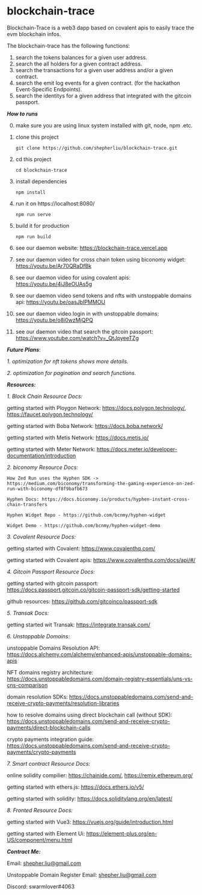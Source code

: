 # blockchain-trace
 
 Blockchain-Trace is a web3 dapp based on covalent apis to easily trace the evm blockchain infos.
 
 The blockchain-trace has the following functions:
 
 1. search the tokens balances for a given user address.
 2. search the all holders for a given contract address.
 3. search the transactions for a given user address and/or a given contract.
 4. search the emit log events for a given contract. (for the hackathon Event-Specific Endpoints).
 5. search the identitys for a given address that integrated with the gitcoin passport.

***How to runs***

 0. make sure you are using linux system installed with git, node, npm .etc.
 
 1. clone this project
   
        git clone https://github.com/shepherliu/blockchain-trace.git
      
 2. cd this project

        cd blockchain-trace
      
 3. install dependencies
 
        npm install
        
 4. run it on https://localhost:8080/

        npm run serve
        
 5. build it for production

        npm run build
        
 6. see our daemon website: https://blockchain-trace.vercel.app
 
 7. see our daemon video for cross chain token using biconomy widget: https://youtu.be/Ar70QRaDfBk

 8. see our daemon video for using covalent apis: https://youtu.be/4iJ8eOUAs5g

 9. see our daemon video send tokens and nfts with unstoppable domains api: https://youtu.be/oasJbIPMMOU
 
 10. see our daemon video login in with unstoppable domains: https://youtu.be/o8i0wzMjQPQ
 
 11. see our daemon video that search the gitcoin passport: https://www.youtube.com/watch?v=_QtJpyeeTZg

 ***Future Plans***:

   *1. optimization for nft tokens shows more details.*
   
   *2. optimization for pagination and search functions.*
   
***Resources:***

*1. Block Chain Resource Docs:*

   getting started with Ploygon Network: https://docs.polygon.technology/, https://faucet.polygon.technology/
   
   getting started with Boba Network: https://docs.boba.network/
   
   getting started with Metis Network: https://docs.metis.io/

   getting started with Meter Network: https://docs.meter.io/developer-documentation/introduction
   
   
*2. biconomy Resource Docs:*

    How Zed Run uses the Hyphen SDK -> https://medium.com/biconomy/transforming-the-gaming-experience-on-zed-run-with-biconomy-df8f9bafb673
    
    Hyphen Docs: https://docs.biconomy.io/products/hyphen-instant-cross-chain-transfers

    Hyphen Widget Repo - https://github.com/bcnmy/hyphen-widget

    Widget Demo - https://github.com/bcnmy/hyphen-widget-demo

*3. Covalent Resource Docs:*

   getting started with Covalent:  https://www.covalenthq.com/
   
   getting started with Covalent apis: https://www.covalenthq.com/docs/api/#/
   
*4. Gitcoin Passport Resource Docs:*

   getting started with gitcoin passport: https://docs.passport.gitcoin.co/gitcoin-passport-sdk/getting-started
   
   github resources: https://github.com/gitcoinco/passport-sdk

*5. Transak Docs:*

   getting started wit Transak: https://integrate.transak.com/
   
*6. Unstoppable Domains:*

  unstoppable Domains Resolution API: https://docs.alchemy.com/alchemy/enhanced-apis/unstoppable-domains-apis

  NFT domains registry architecture: https://docs.unstoppabledomains.com/domain-registry-essentials/uns-vs-cns-comparison

  domain resolution SDKs: https://docs.unstoppabledomains.com/send-and-receive-crypto-payments/resolution-libraries 

  how to resolve domains using direct blockchain call (without SDK): https://docs.unstoppabledomains.com/send-and-receive-crypto-payments/direct-blockchain-calls 

  crypto payments integration guide: https://docs.unstoppabledomains.com/send-and-receive-crypto-payments/crypto-payments

*7. Smart contract Resource Docs:*

   online solidity compilier: https://chainide.com/, https://remix.ethereum.org/
   
   getting started with ethers.js: https://docs.ethers.io/v5/
   
   getting started with solidity: https://docs.soliditylang.org/en/latest/
   
*8. Fronted Resource Docs:*

   getting started with Vue3: https://vuejs.org/guide/introduction.html
   
   getting started with Element Ui: https://element-plus.org/en-US/component/menu.html
   
***Contract Me:***
  
   Email: shepher.liu@gmail.com

   Unstoppable Domain Register Email: shepher.liu@gmail.com
   
   Discord: swarmlover#4063
